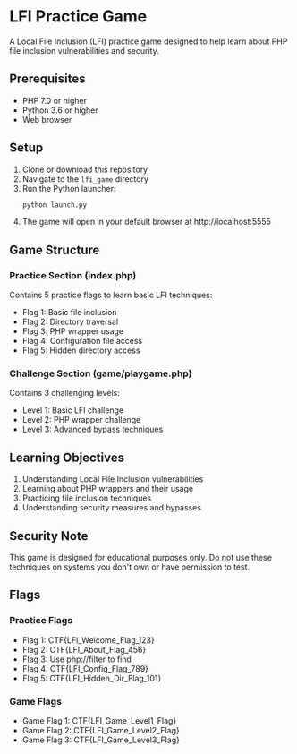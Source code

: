 # LFI Practice Game

A Local File Inclusion (LFI) practice game designed to help learn about PHP file inclusion vulnerabilities and security.

## Prerequisites

- PHP 7.0 or higher
- Python 3.6 or higher
- Web browser

## Setup

1. Clone or download this repository
2. Navigate to the `lfi_game` directory
3. Run the Python launcher:
   ```bash
   python launch.py
   ```
4. The game will open in your default browser at http://localhost:5555

## Game Structure

### Practice Section (index.php)
Contains 5 practice flags to learn basic LFI techniques:
- Flag 1: Basic file inclusion
- Flag 2: Directory traversal
- Flag 3: PHP wrapper usage
- Flag 4: Configuration file access
- Flag 5: Hidden directory access

### Challenge Section (game/playgame.php)
Contains 3 challenging levels:
- Level 1: Basic LFI challenge
- Level 2: PHP wrapper challenge
- Level 3: Advanced bypass techniques

## Learning Objectives

1. Understanding Local File Inclusion vulnerabilities
2. Learning about PHP wrappers and their usage
3. Practicing file inclusion techniques
4. Understanding security measures and bypasses

## Security Note

This game is designed for educational purposes only. Do not use these techniques on systems you don't own or have permission to test.

## Flags

### Practice Flags
- Flag 1: CTF{LFI_Welcome_Flag_123}
- Flag 2: CTF{LFI_About_Flag_456}
- Flag 3: Use php://filter to find
- Flag 4: CTF{LFI_Config_Flag_789}
- Flag 5: CTF{LFI_Hidden_Dir_Flag_101}

### Game Flags
- Game Flag 1: CTF{LFI_Game_Level1_Flag}
- Game Flag 2: CTF{LFI_Game_Level2_Flag}
- Game Flag 3: CTF{LFI_Game_Level3_Flag}
